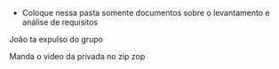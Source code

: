 - Coloque nessa pasta somente documentos sobre o levantamento e análise de requisitos

João ta expulso do grupo

Manda o video da privada no zip zop